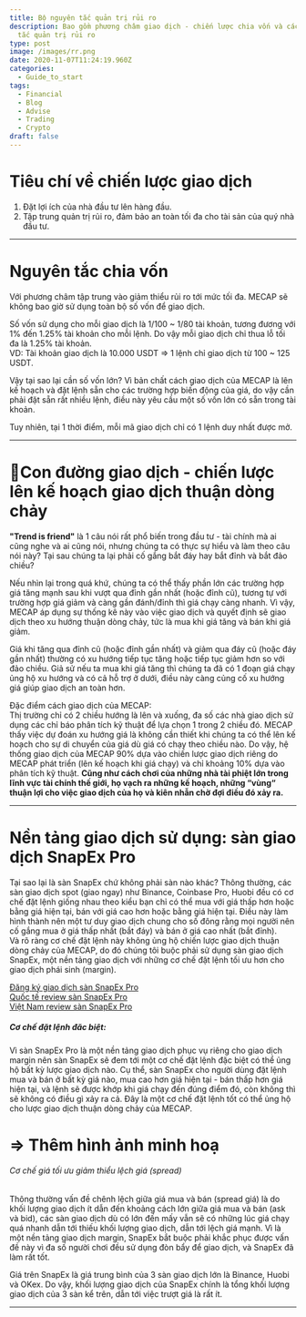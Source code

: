 ```yaml
---
title: Bộ nguyên tắc quản trị rủi ro
description: Bao gồm phương châm giao dịch - chiến lược chia vốn và các nguyên
  tắc quản trị rủi ro
type: post
image: /images/rr.png
date: 2020-11-07T11:24:19.960Z
categories:
  - Guide_to_start
tags:
  - Financial
  - Blog
  - Advise
  - Trading
  - Crypto
draft: false
---
```

# Tiêu chí về chiến lược giao dịch

1. Đặt lợi ích của nhà đầu tư lên hàng đầu.
2. Tập trung quản trị rủi ro, đảm bảo an toàn tối đa cho tài sản của quý nhà đầu tư.

<hr>

# Nguyên tắc chia vốn 

Với phương châm tập trung vào giảm thiểu rủi ro tới mức tối đa. MECAP sẽ không bao giờ sử dụng toàn bộ số vốn để giao dịch.

Số vốn sử dụng cho mỗi giao dịch là 1/100 ~ 1/80 tài khoản, tương đương với 1% đến 1.25% tài khoản cho mỗi lệnh. Do vậy mỗi giao dịch chỉ thua lỗ tối đa là 1.25% tài khoản.\
VD: Tài khoản giao dịch là 10.000 USDT => 1 lệnh chỉ giao dịch từ 100 ~ 125 USDT.

Vậy tại sao lại cần số vốn lớn? Vì bản chất cách giao dịch của MECAP là lên kế hoạch và đặt lệnh sẵn cho các trường hợp biến động của giá, do vậy cần phải đặt sẵn rất nhiều lệnh, điều này yêu cầu một số vốn lớn có sẵn trong tài khoản.

Tuy nhiên, tại 1 thời điểm, mỗi mã giao dịch chỉ có 1 lệnh duy nhất được mở.

<hr>

# Con đường giao dịch - chiến lược lên kế hoạch giao dịch thuận dòng chảy

**"Trend is friend"** là 1 câu nói rất phổ biến trong đầu tư - tài chính mà ai cũng nghe và ai cũng nói, nhưng chúng ta có thực sự hiểu và làm theo câu nói này? Tại sau chúng ta lại phải cố gắng bắt đáy hay bắt đỉnh và bắt đảo chiều?

Nếu nhìn lại trong quá khứ, chúng ta có thể thấy phần lớn các trường hợp giá tăng mạnh sau khi vượt qua đỉnh gần nhất (hoặc đỉnh cũ), tương tự với trường hợp giá giảm và càng gần đánh/đỉnh thì giá chạy càng nhanh. Vì vậy, MECAP áp dụng sự thống kê này vào việc giao dịch và quyết định sẽ giao dịch theo xu hướng thuận dòng chảy, tức là mua khi giá tăng và bán khi giá giảm.

Giá khi tăng qua đỉnh cũ (hoặc đỉnh gần nhất) và giảm qua đáy cũ (hoặc đáy gần nhất) thường có xu hướng tiếp tục tăng hoặc tiếp tục giảm hơn so với đảo chiều. Giả sử nếu ta mua khi giá tăng thì chúng ta đã có 1 đoạn giá chạy ủng hộ xu hướng và có cả hỗ trợ ở dưới, điều này càng củng cố xu hướng giá giúp giao dịch an toàn hơn.

Đặc điểm cách giao dịch của MECAP:\
Thị trường chỉ có 2 chiều hướng là lên và xuống, đa số các nhà giao dịch sử dụng các chỉ báo phân tích kỹ thuật để lựa chọn 1 trong 2 chiều đó. MECAP thấy việc dự đoán xu hướng giá là không cần thiết khi chúng ta có thể lên kế hoạch cho sự di chuyển của giá dù giá có chạy theo chiều nào. Do vậy, hệ thống giao dịch của MECAP 90% dựa vào chiến lược giao dịch riêng do MECAP phát triển (lên kế hoạch khi giá chạy) và chỉ khoảng 10% dựa vào phân tích kỹ thuật. **Cũng như cách chơi của những nhà tài phiệt lớn trong lĩnh vực tài chính thế giới, họ vạch ra những kế hoạch, những “vùng“ thuận lợi cho việc giao dịch của họ và kiên nhẫn chờ đợi điều đó xảy ra.**

<hr>

# Nền tảng giao dịch sử dụng: sàn giao dịch SnapEx Pro

Tại sao lại là sàn SnapEx chứ không phải sàn nào khác? Thông thường, các sàn giao dịch spot (giao ngay) như Binance, Coinbase Pro, Huobi đều có cơ chế đặt lệnh giống nhau theo kiểu bạn chỉ có thể mua với giá thấp hơn hoặc bằng giá hiện tại, bán với giá cao hơn hoặc bằng giá hiện tại. Điều này làm hình thành nên một tư duy giao dịch chung cho số đông rằng mọi người nên cố gắng mua ở giá thấp nhất (bắt đáy) và bán ở giá cao nhất (bắt đỉnh). \
Và rõ ràng cơ chế đặt lệnh này không ủng hộ chiến lược giao dịch thuận dòng chảy của MECAP, do đó chúng tôi buộc phải sử dụng sàn giao dịch SnapEx, một nền tảng giao dịch với những cơ chế đặt lệnh tối ưu hơn cho giao dịch phái sinh (margin).

[Đăng ký giao dịch sàn SnapEx Pro](https://www.snapex.com/user/register?invite_code=eupcov)[\
Quốc tế review sàn SnapEx Pro](https://www.coinbureau.com/review/snapex/)\
[Việt Nam review sàn SnapEx Pro](https://www.cryptohub.vn/review-san-snapex-new-bitmex-killer/)

##### Cơ chế đặt lệnh đăc biệt:

Vì sàn SnapEx Pro là một nền tảng giao dịch phục vụ riêng cho giao dịch margin nên sàn SnapEx sẽ đem tới một cơ chế đặt lệnh đặc biệt có thể ủng hộ bất kỳ lược giao dịch nào. Cụ thể, sàn SnapEx cho người dùng đặt lệnh mua và bán ở bất kỳ giá nào, mua cao hơn giá hiện tại - bán thấp hơn giá hiện tại, và lệnh sẽ được khớp khi giá chạy đến đúng điểm đó, còn không thì sẽ không có điều gì xảy ra cả. Đây là một cơ chế đặt lệnh tốt có thể ủng hộ cho lược giao dịch thuận dòng chảy của MECAP.

# \=> Thêm hình ảnh minh hoạ 

###### Cơ chế giá tối ưu giảm thiểu lệch giá (spread)

Thông thường vấn đề chênh lệch giữa giá mua và bán (spread giá) là do khối lượng giao dịch ít dẫn đến khoảng cách lớn giữa giá mua và bán (ask và bid), các sàn giao dịch dù có lớn đến mấy vẫn sẽ có những lúc giá chạy quá nhanh dẫn tới thiếu khối lượng giao dịch, dẫn tới lệch giá mạnh. Vì là một nền tảng giao dịch margin, SnapEx bắt buộc phải khắc phục được vấn đề này vì đa số người chơi đều sử dụng đòn bẩy để giao dịch, và SnapEx đã làm rất tốt.

Giá trên SnapEx là giá trung bình của 3 sàn giao dịch lớn là Binance, Huobi và OKex. Do vậy, khối lượng giao dịch của SnapEx chính là tổng khối lượng giao dịch của 3 sàn kể trên, dẫn tới việc trượt giá là rất ít.

<hr>